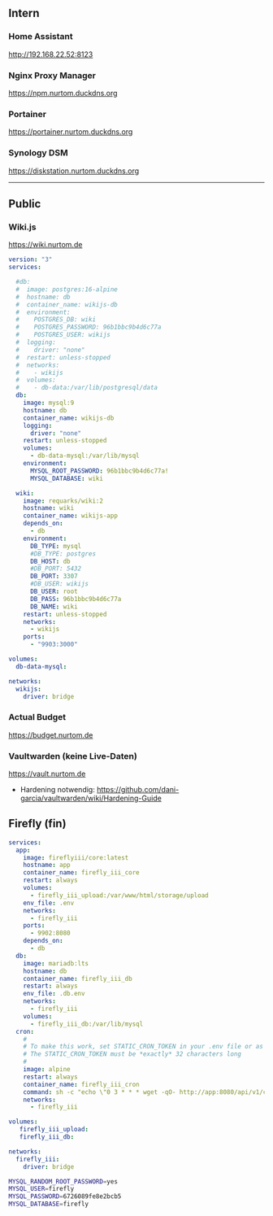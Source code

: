 ## Intern

### Home Assistant
http://192.168.22.52:8123

### Nginx Proxy Manager
https://npm.nurtom.duckdns.org

###  Portainer
https://portainer.nurtom.duckdns.org

### Synology DSM
https://diskstation.nurtom.duckdns.org

---
## Public

### Wiki.js
https://wiki.nurtom.de

```yml
version: "3"
services:

  #db:
  #  image: postgres:16-alpine
  #  hostname: db
  #  container_name: wikijs-db
  #  environment:
  #    POSTGRES_DB: wiki
  #    POSTGRES_PASSWORD: 96b1bbc9b4d6c77a
  #    POSTGRES_USER: wikijs
  #  logging:
  #    driver: "none"
  #  restart: unless-stopped
  #  networks:
  #    - wikijs
  #  volumes:
  #    - db-data:/var/lib/postgresql/data
  db:
    image: mysql:9
    hostname: db
    container_name: wikijs-db
    logging:
      driver: "none"
    restart: unless-stopped
    volumes:
      - db-data-mysql:/var/lib/mysql
    environment:
      MYSQL_ROOT_PASSWORD: 96b1bbc9b4d6c77a!
      MYSQL_DATABASE: wiki

  wiki:
    image: requarks/wiki:2
    hostname: wiki
    container_name: wikijs-app
    depends_on:
      - db
    environment:
      DB_TYPE: mysql
      #DB_TYPE: postgres
      DB_HOST: db
      #DB_PORT: 5432
      DB_PORT: 3307
      #DB_USER: wikijs
      DB_USER: root
      DB_PASS: 96b1bbc9b4d6c77a
      DB_NAME: wiki
    restart: unless-stopped
    networks:
      - wikijs
    ports:
      - "9903:3000"

volumes:
  db-data-mysql:

networks:
  wikijs:
    driver: bridge
```

### Actual Budget
https://budget.nurtom.de

### Vaultwarden (keine Live-Daten)
https://vault.nurtom.de
- Hardening notwendig: https://github.com/dani-garcia/vaultwarden/wiki/Hardening-Guide

## Firefly (fin)

```yml
services:
  app:
    image: fireflyiii/core:latest
    hostname: app
    container_name: firefly_iii_core
    restart: always
    volumes:
      - firefly_iii_upload:/var/www/html/storage/upload
    env_file: .env
    networks:
      - firefly_iii
    ports:
      - 9902:8080
    depends_on:
      - db
  db:
    image: mariadb:lts
    hostname: db
    container_name: firefly_iii_db
    restart: always
    env_file: .db.env
    networks:
      - firefly_iii
    volumes:
      - firefly_iii_db:/var/lib/mysql
  cron:
    #
    # To make this work, set STATIC_CRON_TOKEN in your .env file or as an environment variable and replace REPLACEME below
    # The STATIC_CRON_TOKEN must be *exactly* 32 characters long
    #
    image: alpine
    restart: always
    container_name: firefly_iii_cron
    command: sh -c "echo \"0 3 * * * wget -qO- http://app:8080/api/v1/cron/9d50da195d8432e72a946411d78bb39c\" | crontab - && crond -f -L /dev/stdout"
    networks:
      - firefly_iii

volumes:
   firefly_iii_upload:
   firefly_iii_db:

networks:
  firefly_iii:
    driver: bridge

```

```bash
MYSQL_RANDOM_ROOT_PASSWORD=yes
MYSQL_USER=firefly
MYSQL_PASSWORD=6726089fe8e2bcb5
MYSQL_DATABASE=firefly
```